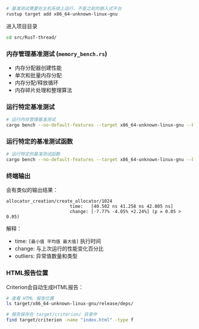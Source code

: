 ```bash
# 基准测试需要在主机系统上运行，不是之前的嵌入式平台
rustup target add x86_64-unknown-linux-gnu

```

进入项目目录
```bash
cd src/RusT-thread/
```

### 内存管理基准测试 (`memory_bench.rs`)
- 内存分配器创建性能
- 单次和批量内存分配
- 内存分配/释放循环
- 内存碎片处理和整理算法

### 运行特定基准测试
```bash
# 运行内存管理基准测试
cargo bench --no-default-features --target x86_64-unknown-linux-gnu --bench memory_bench

```

### 运行特定的基准测试函数
```bash
# 运行特定的基准测试函数
cargo bench --no-default-features --target x86_64-unknown-linux-gnu --bench memory_bench -- single_allocation

```

### 终端输出
会有类似的输出结果：
```
allocator_creation/create_allocator/1024
                        time:   [40.502 ns 41.258 ns 42.805 ns]
                        change: [-7.77% -4.05% +2.24%] (p = 0.05 > 0.05)
```

解释：
- time: `[最小值 平均值 最大值]` 执行时间
- change: 与上次运行的性能变化百分比
- outliers: 异常值数量和类型

### HTML报告位置
Criterion会自动生成HTML报告：

```bash
# 查看 HTML 报告位置
ls target/x86_64-unknown-linux-gnu/release/deps/

# 报告保存在 target/criterion/ 目录中
find target/criterion -name "index.html" -type f
```